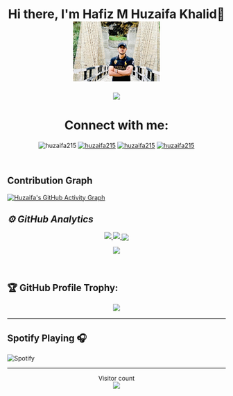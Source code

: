 <body>
<h1 align="center"> Hi there, I'm Hafiz M Huzaifa Khalid👋 <a href="#"><div align="center"><img src="https://github.com/huzaifa215/huzaifa215/blob/main/WhatsApp%20Image%202021-09-01%20at%204.08.14%20PM.jpeg" width='200'/></div></a> </h1>
<p align="center">
  <a href="https://github.com/huzaifa215"><img src="https://readme-typing-svg.herokuapp.com?lines=Computer+Science+Student;Front-End+Web+Developer;Currently+working+on+React%20|%20MySQL%20|%20Node;Always%20learning%20new%20Technology&center=true&width=500&height=50"></a>
</p>
<h1 align="center"> Connect with me: </h1>
<p align="center"
<a href="https://twitter.com/Huzaifa35332877" target="blank"><img align="center" src="https://cdn.jsdelivr.net/npm/simple-icons@3.0.1/icons/twitter.svg" alt="huzaifa215" height="30" width="40" /></a>
<a href="https://www.linkedin.com/in/hafiz-m-huzaifa-khalid-69048b1b5/" target="blank"><img align="center" src="https://cdn.jsdelivr.net/npm/simple-icons@3.0.1/icons/linkedin.svg" alt="huzaifa215" height="30" width="40" /></a>
<a href="https://stackoverflow.com/users/13626389/huzaifa-khalid" target="blank"><img align="center" src="https://cdn.jsdelivr.net/npm/simple-icons@3.0.1/icons/stackoverflow.svg" alt="huzaifa215" height="30" width="40" /></a>
<a href="https://www.instagram.com/huzaifakhalid419/" target="blank"><img align="center" src="https://cdn.jsdelivr.net/npm/simple-icons@3.0.1/icons/instagram.svg" alt="huzaifa215" height="30" width="40" /></a>
</p>
<br>

## Contribution Graph

[![Huzaifa's GitHub Activity Graph](https://activity-graph.herokuapp.com/graph?username=huzaifa215&theme=xcode)](https://github.com/huzaifa215)

<h2><i>⚙️ GitHub Analytics</i></h2>
<p align="center">
  <a href="https://github.com/huzaifa215"><span>
    <img height="180em" src="https://github-readme-stats.vercel.app/api?username=huzaifa215&count_private=true&show_icons=true&theme=radical&&include_all_commits=true"/>
    <img height="180em" src="https://github-readme-stats-eight-theta.vercel.app/api/top-langs/?username=huzaifa215&hide=html,css,javascript,scss&layout=compact&langs_count=8&theme=radical"/>
    <img align="center" src="https://github-profile-summary-cards.vercel.app/api/cards/profile-details?username=huzaifa215&theme=dracula" />
    </span></a>
</p>

<p align="center">
  <img width="80%" src="https://github-readme-streak-stats.herokuapp.com/?user=huzaifa215&theme=radical&show_icons=true&locale=en&layout=demo&hide_border=true" />
</p>
<br/>
<h2 align="centre">🏆 GitHub Profile Trophy:</h2>
<p align="center">
<a href="https://github.com/huzaifa215">
  <img width=700 src="https://github-profile-trophy.vercel.app/?username=huzaifa215&column=8&theme=onedark&no-frame=true&no-bg=true"/>
</a>
</p>
<hr>
<h2>Spotify Playing 🎧</h2>

![Spotify](https://novatorem.vercel.app/api/spotify)

<hr>
<p align="center"> 
  Visitor count<br>
  <img src="https://profile-counter.glitch.me/huzaifa215/count.svg" />
</p>
</body>
